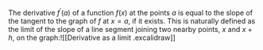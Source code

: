 The derivative $f^{\prime}(a)$ of a function $f(x)$ at the points $a$ is equal to the slope of the tangent to the graph of $f$ at $x=a$, if it exists. This is naturally defined as the limit of the slope of a line segment joining two nearby points, $x$ and $x+h$, on the graph:![[Derivative as a limit .excalidraw]]